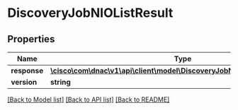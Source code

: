 # DiscoveryJobNIOListResult

## Properties
Name | Type | Description | Notes
------------ | ------------- | ------------- | -------------
**response** | [**\cisco\com\dnac\v1\api\client\model\DiscoveryJobNIOListResultResponse[]**](DiscoveryJobNIOListResultResponse.md) |  | [optional] 
**version** | **string** |  | [optional] 

[[Back to Model list]](../README.md#documentation-for-models) [[Back to API list]](../README.md#documentation-for-api-endpoints) [[Back to README]](../README.md)


